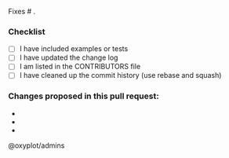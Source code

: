 Fixes # .

### Checklist

- [ ] I have included examples or tests
- [ ] I have updated the change log
- [ ] I am listed in the CONTRIBUTORS file
- [ ] I have cleaned up the commit history (use rebase and squash)

### Changes proposed in this pull request:

-
-
-

@oxyplot/admins
